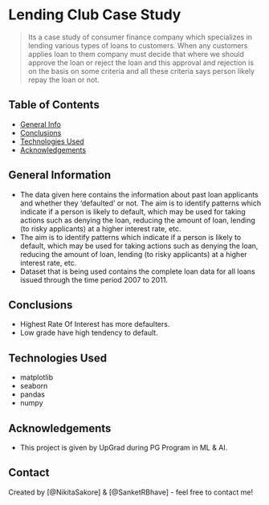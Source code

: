 # Lending Club Case Study
> Its a case study of consumer finance company which specializes in lending various types of loans to customers. When any customers applies loan to them company must decide that where we should approve the loan or reject the loan and this approval and rejection is on the basis on some criteria and all these criteria says person likely repay the loan or not.


## Table of Contents
* [General Info](#general-information)
* [Conclusions](#conclusions)
* [Technologies Used](#technologies-used)
* [Acknowledgements](#acknowledgements)

<!-- You can include any other section that is pertinent to your problem -->

## General Information
- The data given here contains the information about past loan applicants and whether they ‘defaulted’ or not. The aim is to identify patterns which indicate if a person is likely to default, which may be used for taking actions such as denying the loan, reducing the amount of loan, lending (to risky applicants) at a higher interest rate, etc.
- The aim is to identify patterns which indicate if a person is likely to default, which may be used for taking actions such as denying the loan, reducing the amount of loan, lending (to risky applicants) at a higher interest rate, etc.
- Dataset that is being used contains the complete loan data for all loans issued through the time period 2007 to 2011.

<!-- You don't have to answer all the questions - just the ones relevant to your project. -->

## Conclusions
- Highest Rate Of Interest has more defaulters.
- Low grade have high tendency to default.

<!-- You don't have to answer all the questions - just the ones relevant to your project. -->


## Technologies Used
- matplotlib
- seaborn
- pandas
- numpy

<!-- As the libraries versions keep on changing, it is recommended to mention the version of library used in this project -->

## Acknowledgements
- This project is given by UpGrad during PG Program in ML & AI.


## Contact
Created by [@NikitaSakore] & [@SanketRBhave] - feel free to contact me!


<!-- Optional -->
<!-- ## License -->
<!-- This project is open source and available under the [... License](). -->

<!-- You don't have to include all sections - just the one's relevant to your project -->
